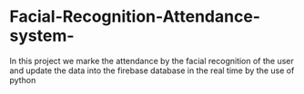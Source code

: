 # Facial-Recognition-Attendance-system-
In this project we marke the attendance by the facial recognition of the user and update the data into the firebase database in the real time by the use of python 
